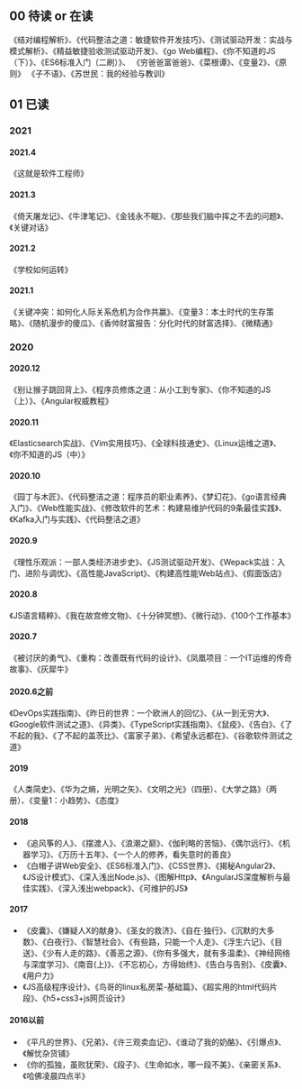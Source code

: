 ## 00 待读 or 在读
《结对编程解析》、《代码整洁之道：敏捷软件开发技巧》、《测试驱动开发：实战与模式解析》、《精益敏捷验收测试驱动开发》、《go Web编程》、《你不知道的JS（下）》、《ES6标准入门（二刷）》、
《穷爸爸富爸爸》、《菜根谭》、《变量2》、《原则》
《子不语》、《苏世民：我的经验与教训》


## 01 已读
### 2021
#### 2021.4 
《这就是软件工程师》

#### 2021.3
《倚天屠龙记》、《牛津笔记》、《金钱永不眠》、《那些我们脑中挥之不去的问题》、《关键对话》

#### 2021.2
《学校如何运转》

#### 2021.1
《关键冲突：如何化人际关系危机为合作共赢》、《变量3：本土时代的生存策略》、《随机漫步的傻瓜》、《香帅财富报告：分化时代的财富选择》、《微精通》

### 2020
#### 2020.12
《别让猴子跳回背上》、《程序员修炼之道：从小工到专家》、《你不知道的JS（上）》、《Angular权威教程》
#### 2020.11
《Elasticsearch实战》、《Vim实用技巧》、《全球科技通史》、《Linux运维之道》、《你不知道的JS（中）》
#### 2020.10
《园丁与木匠》、《代码整洁之道：程序员的职业素养》、《梦幻花》、《go语言经典入门》、《Web性能实战》、《修改软件的艺术：构建易维护代码的9条最佳实践》、《Kafka入门与实践》、《代码整洁之道》
#### 2020.9
《理性乐观派：一部人类经济进步史》、《JS测试驱动开发》、《Wepack实战：入门、进阶与调优》、《高性能JavaScript》、《构建高性能Web站点》、《假面饭店》
#### 2020.8
《JS语言精粹》、《我在故宫修文物》、《十分钟冥想》、《微行动》、《100个工作基本》
#### 2020.7
《被讨厌的勇气》、《重构：改善既有代码的设计》、《凤凰项目：一个IT运维的传奇故事》、《灰犀牛》  
#### 2020.6之前
《DevOps实践指南》、《昨日的世界：一个欧洲人的回忆》、《从一到无穷大》、《Google软件测试之道》、《异类》、《TypeScript实践指南》、《鼠疫》、《告白》、《了不起的我》、《了不起的盖茨比》、《富家子弟》、《希望永远都在》、《谷歌软件测试之道》

#### 2019
《人类简史》、《华为之熵，光明之矢》、《文明之光》（四册）、《大学之路》（两册）、《变量1：小趋势》、《态度》

#### 2018
- 《追风筝的人》、《摆渡人》、《浪潮之巅》、《伽利略的苦恼》、《偶尔远行》、《机器学习》、《万历十五年》、《一个人的修养，看失意时的善良》
- 《白帽子讲Web安全》、《ES6标准入门》、《CSS世界》、《揭秘Angular2》、《JS设计模式》、《深入浅出Node.js》、《图解Http》、《AngularJS深度解析与最佳实践》、《深入浅出webpack》、《可维护的JS》

#### 2017
- 《皮囊》、《嫌疑人X的献身》、《圣女的救济》、《自在·独行》、《沉默的大多数》、《白夜行》、《智慧社会》、《有些路，只能一个人走》、《浮生六记》、《目送》、《少有人走的路》、《善恶之源》、《你有多强大，就有多温柔》、《神经网络与深度学习》、《南音(上)》、《不忘初心，方得始终》、《告白与告别》、《皮囊》、《用户力》
- 《JS高级程序设计》、《鸟哥的linux私房菜-基础篇》、《超实用的html代码片段》、《h5+css3+js网页设计》

#### 2016以前
- 《平凡的世界》、《兄弟》、《许三观卖血记》、《谁动了我的奶酪》、《引爆点》、《解忧杂货铺》
- 《你的孤独，虽败犹荣》、《段子》、《生命如水，哪一段不美》、《亲密关系》、《哈佛凌晨四点半》

